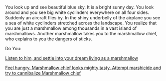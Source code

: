 You look up and see beautiful blue sky. It is a bright sunny day. 
You look around and you see big white cyclinders everywhere on all four sides. 
Suddenly an aircraft flies by. 
In the shiny underbelly of the airplane you see a sea of white cyclinders stretched across the landscape. 
You realize that you are just a marshmallow among thousands in a vast island of marshmallows.
Another marshmallow takes you to the marshmallow chief, who explains to you the dangers of sticks.

Do You:

[Listen to him, and settle into your dream living as a marshmallow](listen/listen.md)

[Feel hungry. Marshmallow chief looks mighty tasty. Attempt marshicide and try to cannibalize Marshmallow chief](hungry/hungry.md)